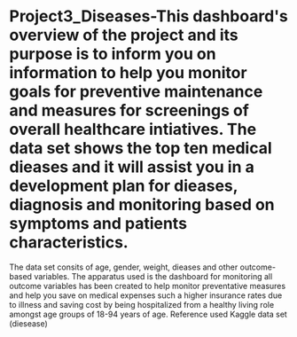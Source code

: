 # Project3_Diseases-This dashboard's overview of the project and its purpose is to inform you on information to help you monitor  goals for preventive maintenance and  measures for screenings of overall healthcare intiatives. The data set shows the top ten medical dieases and it will assist you  in a development plan for dieases, diagnosis and monitoring based on symptoms and patients characteristics.
The data set consits of age, gender, weight, dieases and other outcome-based variables. 
The apparatus used is the dashboard for monitoring all outcome variables has been created to help monitor preventative measures and help you save on medical expenses such a higher insurance rates due to illness and saving cost by being hospitalized from a healthy living role amongst age groups of 18-94 years of age. 
Reference used Kaggle data set (diesease)
